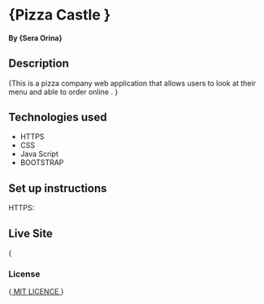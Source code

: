 # {Pizza Castle }
#### By **{Sera Orina}**
## Description
{This is a pizza company web application that allows users to look at their menu and able to order online . }
## Technologies used 
* HTTPS
* CSS
* Java Script
* BOOTSTRAP

 
## Set up instructions
HTTPS:



## Live Site
{
### License
{<a href="https://choosealicense.com/licenses/mit/" > MIT LICENCE </a>}
  